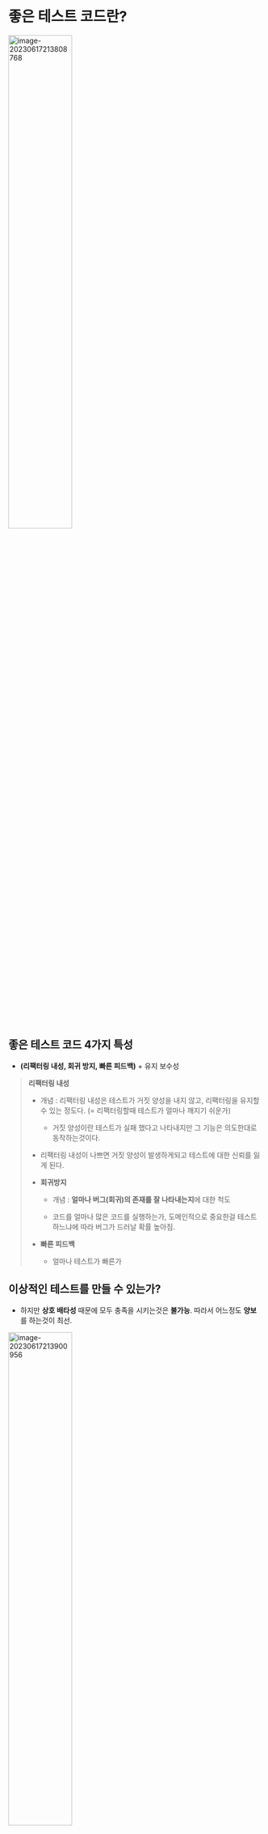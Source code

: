 # **좋은 테스트 코드란?**

<img src="https://raw.githubusercontent.com/hscom96/ImageStore/main/images/2023/06/17/image-20230617213808768.png" alt="image-20230617213808768" style="width:50%;" />





## **좋은 테스트 코드 4가지 특성**

- **(리팩터링 내성, 회귀 방지, 빠른 피드백)** + 유지 보수성



> **리팩터링 내성** 
>
> - 개념 : 리팩터링 내성은 테스트가 거짓 양성을 내지 않고, 리팩터링을 유지할 수 있는 정도다. (= 리팩터링할때 테스트가 얼마나 깨지기 쉬운가)
>   - 거짓 양성이란 테스트가 실패 했다고 나타내지만 그 기능은 의도한대로 동작하는것이다.
> - 리팩터링 내성이 나쁘면 거짓 양성이 발생하게되고 테스트에 대한 신뢰를 잃게 된다. 
>
> - **회귀방지**
>
>   - 개념 : **얼마나 버그(회귀)의 존재를 잘 나타내는지**에 대한 척도
>
>   - 코드를 얼마나 많은 코드를 실행하는가, 도메인적으로 중요한걸 테스트하느냐에 따라 버그가 드러날 확률 높아짐.
>
>     
>
> - **빠른 피드백**
>   - 얼마나 테스트가 빠른가



## **이상적인 테스트를 만들 수 있는가?**

- 하지만 **상호 배타성** 때문에 모두 충족을 시키는것은 **불가능**. 따라서 어느정도 **양보**를 하는것이 최선.

<img src="https://raw.githubusercontent.com/hscom96/ImageStore/main/images/2023/06/17/image-20230617213900956.png" alt="image-20230617213900956" style="width:50%;" />

- 하지만 **리팩터링 내성은 포기할 수 없다**. 최대한 많이 갖는것을 목표로 해야한다. 리팩터링 내성은 있거나 없거나 둘 중하나며 중간 단계는 거의 없다.
  - 회귀 방지와 빠른 피드백 사이의 선택으로 절충된다.





# **리팩터링 내성을 향상 시키는 방법**



## **첫번째, 내부 구현이 아닌 결과(식별할 수 있는 동작)을 검증하자.**



- 테스트와 sut의 구현 세부 사항이 많이 결합할수록 허위 경보가 더 많이 생긴다.
  - 여기서 **식별할 수 있는 동작이란?** **클라이언트가 목표를 달성**하는데 도움되는 연산 혹은 상태. 
- 즉 **어떻게보다 무엇을 중점**

| 세부사항 검증했을때                                          | 결과를 검증할때                                              |
| ------------------------------------------------------------ | ------------------------------------------------------------ |
| **(특정 구현을 예상하므로 깨지기 쉽다.)**![image-20230617214022542](https://raw.githubusercontent.com/hscom96/ImageStore/main/images/2023/06/17/image-20230617214022542-20230617214056918.png) | **(블랙박스로 취급하고 식별할 수 있는 동작만 검증 하므로, 리팩터링 내성이 는다.**![image-20230617214042004](https://raw.githubusercontent.com/hscom96/ImageStore/main/images/2023/06/17/image-20230617214042004.png) |

> 실행이 빠르고 회귀를 잡을 가능성이 높지만 거짓 양성이 많은 테스트를 **깨지기 쉬운 테스트(brittle test)**라고 한다.
>
> ```
> [Fact]
>  public void GetByid_executes_correct_SQL_code()
>  {
>    var sut = new UserRepository();
>  
>    User user = sut.GetById(5);
>  
>    Assert.Eqaul(
>      "SELECT * FROM dbo.[USER] WHERE UserID = 5", sut.LastExecutedSqlStatement);
>    )
>  }
> ```
>
> 위의 SQL문을 여러 가지 형태로 변형해도 결과는 모두 같을 수 있다.
>
> ```
>  SELECT * FROM dbo.[User] WHERE UserID = 5
>  SELECT * FROM dbo.User WHERE UserID = 5
>  SELECT UserID, Name, Email FROM dbo.[User] WHERE UserID = 5
> ```





**예시 #1 private 메서드를 테스트 하지 마라.**

클라이언트가 **목표**를 달성하는데 직접 도움 되는 **결과(식별할 수 있는 동작)만 public으로 공개해야하며 이를 테스트**하자.

잘설계된 API에서는 구현 세부사항은 private으로 비공개 API이다. 따라서 구현 세부사항이므로 테스트를 하면 안된다.

> - reference
>   - https://fishbowl.pastiche.org/2003/03/28/testing_private_methods_dont_do_it
>   - Unit testing P.156 ~ P.165





**예시 #2 stub으로 상호 작용을 검증하지 마라.  (주의 : mock 아님)**



스텁과의 상호작용을 검증하는 것은 취약한 테스트를 야기하는 안티패턴이다**.**

스텁으로의 호출은 최종 결과를 산출하기 위한 수단일 뿐이다. 

(다시 말하지만 리팩터링 내성을 향상 시키는 방법은 구현 세부사항이 아닌 최종 결과를 검증해야한다.)

```
[Fact]
public void Creating_a_report()
{
var stub = new Mock<IDatabase>();
stub.Setup(x => x.GetNumberOfUsers()).Returns(10);
var sut = new Controller(stub.Object);
 
Report report = sut.CreateReport();
 
Assert.Equal(10, report.NumberOfUsers);// 스텁으로 상호작용 검증
sut.Verify(x => x.GetNumberOfUsers(),Times.Once);}
```





## **두번째, 험블 객체 패턴 사용 (= 테스트하기 어려운 코드와 쉬운 코드 분리)**

| **사용전**                                                   | **사용후**                                                   |
| ------------------------------------------------------------ | ------------------------------------------------------------ |
| ![image-20230617214422500](https://raw.githubusercontent.com/hscom96/ImageStore/main/images/2023/06/17/image-20230617214422500.png) | ![image-20230617214428391](https://raw.githubusercontent.com/hscom96/ImageStore/main/images/2023/06/17/image-20230617214428391.png) |



- 테스트 대상 코드의 로직을 테스트하려면, **테스트가 가능한 부분을 추출**해야 한다. (추출된 로직은 다른 클래스로 이동) 
- 결과적으로 코드는 테스트 가능한 부분을 둘러싼 얇은 험블 래퍼가 된다.

- TMI : 험블 객체 패턴은 많은 아키텍처 패턴(헥사고날, 함수형)등의 기반

  > - reference
  >   - 클린 아키텍처 P. 250
  >   - Unit testing P.233 





### **왜 추출 하는가?** 

| **추출전**                                                   | 추출후                                                       |
| ------------------------------------------------------------ | ------------------------------------------------------------ |
| ![image-20230617214502825](https://raw.githubusercontent.com/hscom96/ImageStore/main/images/2023/06/17/image-20230617214502825.png) | ![image-20230617214509461](https://raw.githubusercontent.com/hscom96/ImageStore/main/images/2023/06/17/image-20230617214509461.png) |

- 메서드의 **테스트 어려움은 모든 메서드에 전파되는 특성**을 가지고 있다.
- **별도로 추출해서 테스트가 가능한 코드의 영역을 최대한 넓힌다**.
- 반대로 **테스트하기 어려운 코드는 가장 바깥으로 밀어낸다.**





### **그렇다면 어떤 코드가 테스트하기 어려운 코드인가?**

1. 불확실성
   1. ex) 
      - `Random()`, `new Date()` (`LocalDate.now()`) 와 같이 실행할때마다 결과가 다른 함수에 의존하는 경우
      - `readLine` 혹은 `inputBox` 등 사용자들의 입력에 의존하는 경우

2. 부수효과(side effects)
   1. `console.log`, `System.out.println()` 과 같은 표준 출력
   2. Logger 등을 사용하는 경우
   3. 이메일 발송, 메세지큐 등 외부로의 메세지 발송
   4. 데이터베이스 등에 의존하는 경우
   5. 외부 API에 의존하는 경우





### **순수 함수를 만들면 테스트 용이성이 가장 높음**

- 순수 함수란? 

  몇번을 실행해도 동일한 입력에 대해서, 동일한 출력을 반환.

  - 숨은 입출력이 없음.

<img src="https://raw.githubusercontent.com/hscom96/ImageStore/main/images/2023/06/17/image-20230617214616151.png" alt="image-20230617214616151" style="width:50%;" />

- 첫번째 방법, 위 코드를 개선한다면 **제어할 수 없는 값을 외부에서 주입받도록 하자.** (now는 controller까지 밀어낸다.)

```
export default class Order {
    ...
    // 인자 호출이 없을 경우 LocalDateTime.now()를 사용
    discountWith(now = LocalDateTime.now()) { 
        if (now.dayOfWeek() == DayOfWeek.SUNDAY) {
            this._amount = this._amount * 0.9
        }
    }
}
```

- 두번째 방법, 의존성 주입
  - 첫번째 방법은 제어할 수 없는 값을 항상 함수/메소드 인자로 받아서 오염된다.
- 제어할 수 없는 값을 반환하는 인터페이스를 두고, 이를 테스트와 메인코드에서 활용하면된다.

<img src="https://raw.githubusercontent.com/hscom96/ImageStore/main/images/2023/06/17/image-20230617214646000.png" alt="image-20230617214646000" style="width:50%;" />

```
export interface Time {
  now(): LocalDateTime;
}
```

```
export class JodaTime implements Time {
  now(): LocalDateTime {
    return LocalDateTime.now();
  }
}
```

```
export class StubTime implements Time {
  private readonly currentTime: LocalDateTime;

  constructor(currentTime: LocalDateTime) {
    this.currentTime = currentTime;
  }

  static of (year:number, month:number, day:number, hour:number, minute:number, second:number) {
    return LocalDateTime.of(year, month, day, hour, minute, second);
  }

  now(): LocalDateTime {
    return this.currentTime;
  }
}
```

- `StubTime` 의 경우 **생성자로 받은 시간**을 그대로 전달하도록 구현되어있다.

```
export class OrderService {
    constructor(
        private readonly orderRepository: OrderRepository,
        private readonly time: Time, // Time 객체를 생성자 주입 받아서
        ) {
    }

    // 메소드에서 활용한다.
    async discountWith(orderId: number) {
        const order: Order = await this.orderRepository.findById(orderId);
        order.discountWith(this.time.now()); // this.time으로 현재 시간을 사용한다 
        await this.orderRepository.save(order);
    }
}
```

- 굳이 Controller에서 값을 넘겨받지 않고, **Service 혹은 Repository에서 즉시 제어할 수 없는 값**을 처리할 수 있다.





### **하지만 현실적으로 객체지향에서 모든걸 순수 함수로 만들 수 없다.**

- 모든 코드베이스를 함수형 아키텍처로 전환할 수 없다. 시스템의 **복잡도와 중요성을 고려해서 전략적으로 적용**



> - 여기서는 순수함수로만드는 함수형 아키텍처를 예시로 들었지만
> - 순수함수로 못만드는경우도 험블 객체 패턴을 이용하면 비즈니스 로직과 외부 의존성과의 통신을 분리하게 함으로써 협력자 수가 줄고 도메인 유의성이 높아져서 테스트하기가 쉬워진다. (헥사고날 아키텍처)
>
> <img src="https://raw.githubusercontent.com/hscom96/ImageStore/main/images/2023/06/17/image-20230617214941673.png" alt="image-20230617214941673" style="width:50%;" />

# Reference

- Unit Testing (블라디미르 코리코프)
- https://jwchung.github.io/testing-oh-my
- https://jojoldu.tistory.com/676
- https://www.youtube.com/watch?v=YdtknE_yPk4
- https://www.youtube.com/watch?v=Cz_a2gQp63c